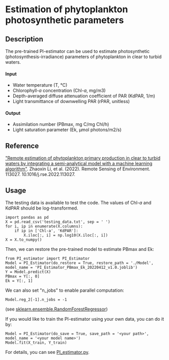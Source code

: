 # Estimation of phytoplankton photosynthetic parameters
## Description
The pre-trained PI-estimator can be used to estimate photosynthetic (photosynthesis-irradiance) parameters of phytoplankton in clear to turbid waters.
#### Input
* Water temperature (T, °C)
* Chlorophyll-_a_ concentration (Chl-_a_, mg/m3)
* Depth-averaged diffuse attenuation coefficient of PAR (KdPAR, 1/m) 
* Light transmittance of downwelling PAR (rPAR, unitless)
#### Output
* Assimilation number (PBmax, mg C/mg Chl/h)
* Light saturation parameter (Ek, μmol photons/m2/s)

## Reference
["Remote estimation of phytoplankton primary production in clear to turbid waters by integrating a semi-analytical model with a machine learning algorithm"](https://www.sciencedirect.com/science/article/pii/S0034425722001419). Zhaoxin Li, et al. (2022). Remote Sensing of Environment. 113027. 10.1016/j.rse.2022.113027.

## Usage
The testing data is available to test the code. The values of Chl-_a_ and KdPAR should be log-transformed.
```
import pandas as pd
X = pd.read_csv('testing_data.txt', sep = ' ')
for i, ip in enumerate(X.columns):
    if ip in ['Chl-a', 'KdPAR']:
        X.iloc[:, i] = np.log10(X.iloc[:, i])
X = X.to_numpy()
```
Then, we can restore the pre-trained model to estimate PBmax and Ek:
```
from PI_estimator import PI_Estimator
Model = PI_Estimator(do_restore = True, restore_path = './Model', model_name = 'PI_Estimator_PBmax_Ek_20220412_v1.0.joblib')
Y = Model.predict(X)
PBmax = Y[:, 0]
Ek = Y[:, 1]
```
We can also set "n_jobs" to enable parallel computation:
```
Model.reg_2[-1].n_jobs = -1
```
(see [sklearn.ensemble.RandomForestRegressor](https://scikit-learn.org/stable/modules/generated/sklearn.ensemble.RandomForestRegressor.html))

If you would like to train the PI-estimator using your own data, you can do it by:
```
Model = PI_Estimator(do_save = True, save_path = '<your path>', model_name = '<your model name>')
Model.fit(X_train, Y_train)
```
For details, you can see [PI_estimator.py](Photosynthetic-parameters/PI_estimator.py).
